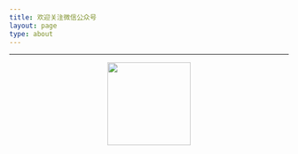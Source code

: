```yaml
---
title: 欢迎关注微信公众号
layout: page
type: about
---
```



---

<div align="center"><img width="150" height="150" src="https://www.bobinsun.cn/assets/images/WeChat-logo.jpg"/></div>